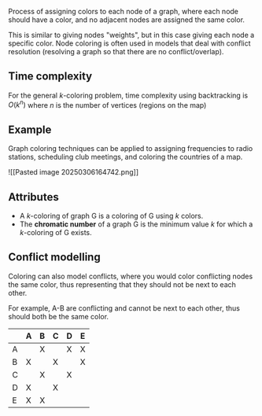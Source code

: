 Process of assigning colors to each node of a graph, where each node should have a color, and no adjacent nodes are assigned the same color.

This is similar to giving nodes "weights", but in this case giving each node a specific color.
Node coloring is often used in models that deal with conflict resolution (resolving a graph so that there are no conflict/overlap).
## Time complexity
For the general $k$-coloring problem, time complexity using backtracking is $O(k^n)$ where $n$ is the number of vertices (regions on the map)
## Example
Graph coloring techniques can be applied to assigning frequencies to radio stations, scheduling club meetings, and coloring the countries of a map. 

![[Pasted image 20250306164742.png]]
## Attributes
- A $k$-coloring of graph G is a coloring of G using $k$ colors.
- The **chromatic number** of a graph G is the minimum value $k$ for which a $k$-coloring of G exists.
## Conflict modelling
Coloring can also model conflicts, where you would color conflicting nodes the same color, thus representing that they should not be next to each other.

For example, A-B are conflicting and cannot be next to each other, thus should both be the same color.

|     | A   | B   | C   | D   | E   |
| --- | --- | --- | --- | --- | --- |
| A   |     | X   |     | X   | X   |
| B   | X   |     | X   |     | X   |
| C   |     | X   |     | X   |     |
| D   | X   |     | X   |     |     |
| E   | X   | X   |     |     |     |